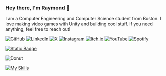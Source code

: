 ### Hey there, I'm Raymond 👋
I am a Computer Engineering and Computer Science student from Boston. I love making video games with Unity and building cool stuff. If you need anything, feel free to reach out!


[![GitHub](https://img.shields.io/badge/github-%23121011.svg?style=for-the-badge&logo=github&logoColor=white)](https://github.com/Bruvato)
[![LinkedIn](https://img.shields.io/badge/linkedin-%230077B5.svg?style=for-the-badge&logo=linkedin&logoColor=white)](https://www.linkedin.com/in/raymondyxu/)
[![X](https://img.shields.io/badge/X-%23000000.svg?style=for-the-badge&logo=X&logoColor=white)](https://x.com/bruh84930683)
[![Instagram](https://img.shields.io/badge/Instagram-%23E4405F.svg?style=for-the-badge&logo=Instagram&logoColor=white)](https://www.instagram.com/bruvatoo/)
[![Itch.io](https://img.shields.io/badge/Itch-%23FF0B34.svg?style=for-the-badge&logo=Itch.io&logoColor=white)](https://bruvato.itch.io/)
[![YouTube](https://img.shields.io/badge/YouTube-%23FF0000.svg?style=for-the-badge&logo=YouTube&logoColor=white)](https://www.youtube.com/@bruv3722)
[![Spotify](https://img.shields.io/badge/Spotify-1ED760?style=for-the-badge&logo=spotify&logoColor=white)](https://open.spotify.com/user/nsp1vst993jizvym1uh08dqys?si=5a67bc44f2034392)

[![Static Badge](https://img.shields.io/badge/check%20out%20my%20website!-red?style=for-the-badge)](https://www.ray-xu.com/)

![Donut](https://github.com/Bruvato/Bruvato/blob/main/donut_spin_gif.gif)


[![My Skills](https://skillicons.dev/icons?i=js,ts,html,css,nodejs,react,next,vercel,vite,tailwind,firebase,fastapi,threejs,d3,p5js,py,java,cs,cpp,git,github,unity,unreal,godot,blender,ps,pr,ae,matlab,latex,arduino,notion)](https://skillicons.dev)

<!--
**Bruvato/Bruvato** is a ✨ _special_ ✨ repository because its `README.md` (this file) appears on your GitHub profile.

Here are some ideas to get you started:

- 🔭 I’m currently working on ...
- 🌱 I’m currently learning ...
- 👯 I’m looking to collaborate on ...
- 🤔 I’m looking for help with ...
- 💬 Ask me about ...
- 📫 How to reach me: ...
- 😄 Pronouns: ...
- ⚡ Fun fact: ...
-->
